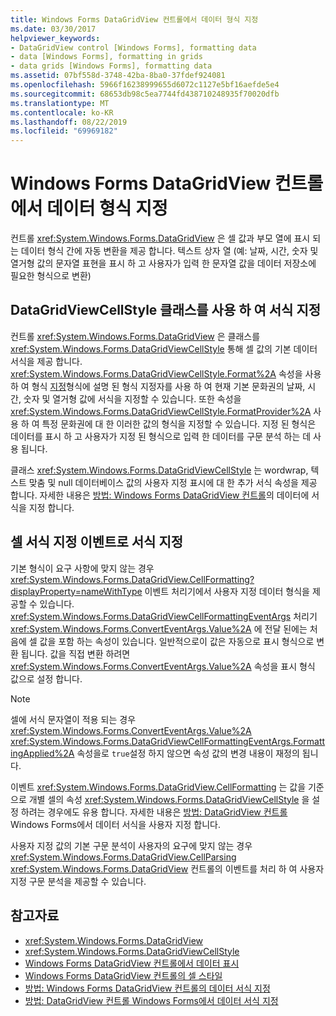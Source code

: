 ```yaml
---
title: Windows Forms DataGridView 컨트롤에서 데이터 형식 지정
ms.date: 03/30/2017
helpviewer_keywords:
- DataGridView control [Windows Forms], formatting data
- data [Windows Forms], formatting in grids
- data grids [Windows Forms], formatting data
ms.assetid: 07bf558d-3748-42ba-8ba0-37fdef924081
ms.openlocfilehash: 5966f16238999655d6072c1127e5bf16aefde5e4
ms.sourcegitcommit: 68653db98c5ea7744fd438710248935f70020dfb
ms.translationtype: MT
ms.contentlocale: ko-KR
ms.lasthandoff: 08/22/2019
ms.locfileid: "69969182"
---
```

# <a name="data-formatting-in-the-windows-forms-datagridview-control"></a>Windows Forms DataGridView 컨트롤에서 데이터 형식 지정
컨트롤 <xref:System.Windows.Forms.DataGridView> 은 셀 값과 부모 열에 표시 되는 데이터 형식 간에 자동 변환을 제공 합니다. 텍스트 상자 열 (예: 날짜, 시간, 숫자 및 열거형 값의 문자열 표현을 표시 하 고 사용자가 입력 한 문자열 값을 데이터 저장소에 필요한 형식으로 변환)  
  
## <a name="formatting-with-the-datagridviewcellstyle-class"></a>DataGridViewCellStyle 클래스를 사용 하 여 서식 지정  
 컨트롤 <xref:System.Windows.Forms.DataGridView> 은 클래스를 <xref:System.Windows.Forms.DataGridViewCellStyle> 통해 셀 값의 기본 데이터 서식을 제공 합니다. <xref:System.Windows.Forms.DataGridViewCellStyle.Format%2A> 속성을 사용 하 여 형식 [지정](../../../standard/base-types/formatting-types.md)형식에 설명 된 형식 지정자를 사용 하 여 현재 기본 문화권의 날짜, 시간, 숫자 및 열거형 값에 서식을 지정할 수 있습니다. 또한 속성을 <xref:System.Windows.Forms.DataGridViewCellStyle.FormatProvider%2A> 사용 하 여 특정 문화권에 대 한 이러한 값의 형식을 지정할 수 있습니다. 지정 된 형식은 데이터를 표시 하 고 사용자가 지정 된 형식으로 입력 한 데이터를 구문 분석 하는 데 사용 됩니다.  
  
 클래스 <xref:System.Windows.Forms.DataGridViewCellStyle> 는 wordwrap, 텍스트 맞춤 및 null 데이터베이스 값의 사용자 지정 표시에 대 한 추가 서식 속성을 제공 합니다. 자세한 내용은 [방법: Windows Forms DataGridView 컨트롤](how-to-format-data-in-the-windows-forms-datagridview-control.md)의 데이터에 서식을 지정 합니다.  
  
## <a name="formatting-with-the-cellformatting-event"></a>셀 서식 지정 이벤트로 서식 지정  
 기본 형식이 요구 사항에 맞지 않는 경우 <xref:System.Windows.Forms.DataGridView.CellFormatting?displayProperty=nameWithType> 이벤트 처리기에서 사용자 지정 데이터 형식을 제공할 수 있습니다. <xref:System.Windows.Forms.DataGridViewCellFormattingEventArgs> 처리기<xref:System.Windows.Forms.ConvertEventArgs.Value%2A> 에 전달 된에는 처음에 셀 값을 포함 하는 속성이 있습니다. 일반적으로이 값은 자동으로 표시 형식으로 변환 됩니다. 값을 직접 변환 하려면 <xref:System.Windows.Forms.ConvertEventArgs.Value%2A> 속성을 표시 형식 값으로 설정 합니다.  
  
> [!NOTE]
> 셀에 서식 문자열이 적용 되는 경우 <xref:System.Windows.Forms.ConvertEventArgs.Value%2A> <xref:System.Windows.Forms.DataGridViewCellFormattingEventArgs.FormattingApplied%2A> 속성을로 `true`설정 하지 않으면 속성 값의 변경 내용이 재정의 됩니다.  
  
 이벤트 <xref:System.Windows.Forms.DataGridView.CellFormatting> 는 값을 기준으로 개별 셀의 속성 <xref:System.Windows.Forms.DataGridViewCellStyle> 을 설정 하려는 경우에도 유용 합니다. 자세한 내용은 [방법: DataGridView 컨트롤](how-to-customize-data-formatting-in-the-windows-forms-datagridview-control.md)Windows Forms에서 데이터 서식을 사용자 지정 합니다.  
  
 사용자 지정 값의 기본 구문 분석이 사용자의 요구에 맞지 않는 경우 <xref:System.Windows.Forms.DataGridView.CellParsing> <xref:System.Windows.Forms.DataGridView> 컨트롤의 이벤트를 처리 하 여 사용자 지정 구문 분석을 제공할 수 있습니다.  
  
## <a name="see-also"></a>참고자료

- <xref:System.Windows.Forms.DataGridView>
- <xref:System.Windows.Forms.DataGridViewCellStyle>
- [Windows Forms DataGridView 컨트롤에서 데이터 표시](displaying-data-in-the-windows-forms-datagridview-control.md)
- [Windows Forms DataGridView 컨트롤의 셀 스타일](cell-styles-in-the-windows-forms-datagridview-control.md)
- [방법: Windows Forms DataGridView 컨트롤의 데이터 서식 지정](how-to-format-data-in-the-windows-forms-datagridview-control.md)
- [방법: DataGridView 컨트롤 Windows Forms에서 데이터 서식 지정](how-to-customize-data-formatting-in-the-windows-forms-datagridview-control.md)
